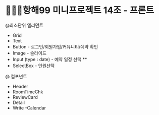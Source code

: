 # 🧚🏻‍♀️항해99 미니프로젝트 14조 - 프론트

@최소단위 엘리먼트
- Grid
- Text
- Button - 로그인/회원가입/커뮤니티/예약 확인
- Image - 슬라이드
- Input (type : date) - 예약 일정 선택 **
- SelectBox - 인원선택

@ 컴포넌트
- Header
- RoomTimeChk
- ReviewCard
- Detail
- Write
 -Calendar

